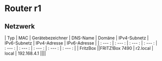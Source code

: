 # Router r1

## Netzwerk

| Typ | MAC | Gerätebezeichner | DNS-Name | Domäne | IPv4-Subnetz | IPv6-Subnetz | IPv4-Adresse | IPv6-Adresse |
| : --- : | : --- : | : --- : | : --- : | : --- : | : --- : | : --- : | : --- : | : --- : |
| FritzBox ||FRITZ!Box 7490 | r2.local | local | 192.168.4.1 ||||
